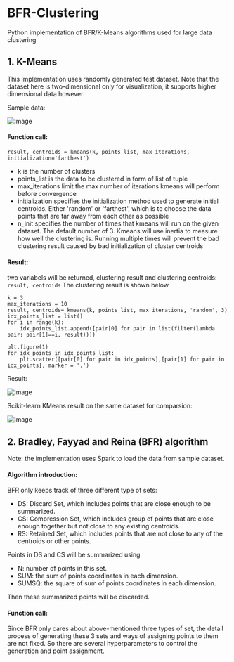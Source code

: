 # BFR-Clustering
Python implementation of BFR/K-Means algorithms used for large data clustering

## 1. K-Means
This implementation uses randomly generated test dataset.
Note that the dataset here is two-dimensional only for visualization, it supports higher dimensional data however.

Sample data:

![image](https://user-images.githubusercontent.com/25105806/115360470-7ff56900-a174-11eb-81df-42ef344b6d06.png)


#### Function call: 
`
result, centroids = kmeans(k, points_list, max_iterations, initialization='farthest')
`
* k is the number of clusters
* points_list is the data to be clustered in form of list of tuple
* max_iterations limit the max number of iterations kmeans will perform before convergence
* initialization specifies the initialization method used to generate initial centroids. Either 'random' or 'farthest', which is to choose the data points that are far away from each other as possible
* n_init specifies the number of times that kmeans will run on the given dataset. The default number of 3. Kmeans will use inertia to measure how well the clustering is. Running multiple times will prevent the bad clustering result caused by bad initialization of cluster centroids

#### Result:
two variabels will be returned, clustering result and clustering centroids: 
`
result, centroids
`
The clustering result is shown below


```
k = 3
max_iterations = 10
result, centroids= kmeans(k, points_list, max_iterations, 'random', 3)
idx_points_list = list()
for i in range(k):
    idx_points_list.append([pair[0] for pair in list(filter(lambda pair: pair[1]==i, result))])

plt.figure(1)
for idx_points in idx_points_list:
    plt.scatter([pair[0] for pair in idx_points],[pair[1] for pair in idx_points], marker = '.')
```

Result:

![image](https://user-images.githubusercontent.com/25105806/115360928-f003ef00-a174-11eb-9153-736ded71d668.png)

Scikit-learn KMeans result on the same dataset for comparsion:

![image](https://user-images.githubusercontent.com/25105806/115361066-1164db00-a175-11eb-867d-7f9cc2c22060.png)


## 2. Bradley, Fayyad and Reina (BFR) algorithm
Note: the implementation uses Spark to load the data from sample dataset.

#### Algorithm introduction:
BFR only keeps track of three different type of sets:
* DS: Discard Set, which includes points that are close enough to be summarized.
* CS: Compression Set, which includes group of points that are close enough together but not close to any existing centroids.
* RS: Retained Set, which includes points that are not close to any of the centroids or other points.

Points in DS and CS will be summarized using
* N: number of points in this set.
* SUM: the sum of points coordinates in each dimension.
* SUMSQ: the square of sum of points coordinates in each dimension.

Then these summarized points will be discarded.

#### Function call: 
Since BFR only cares about above-mentioned three types of set, the detail process of generating these 3 sets and ways of assigning points to them are not fixed. So there are several hyperparameters to control the generation and point assignment.
